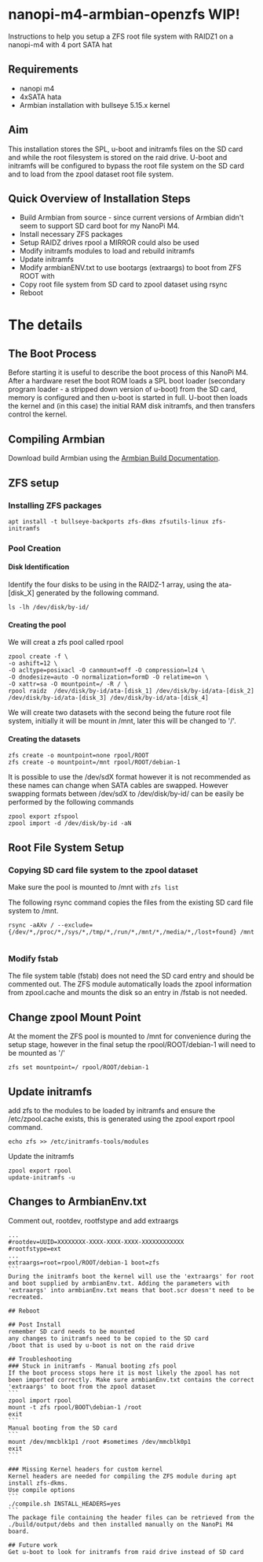 # nanopi-m4-armbian-openzfs WIP!
Instructions to help you setup a ZFS root file system with RAIDZ1 on a nanopi-m4 with 4 port SATA hat
## Requirements
- nanopi m4
- 4xSATA hata
- Armbian installation with bullseye 5.15.x kernel
## Aim
This installation stores the SPL, u-boot and initramfs files on the SD card and while the root filesystem is stored on the raid drive. U-boot and initramfs will be configured to bypass the root file system on the SD card and to load from the zpool dataset root file system.

## Quick Overview of Installation Steps
- Build Armbian from source - since current versions of Armbian didn't seem to support SD card boot for my NanoPi M4.
- Install necessary ZFS packages
- Setup RAIDZ drives rpool a MIRROR could also be used
- Modify initramfs modules to load and rebuild initramfs
- Update initramfs
- Modify armbianENV.txt to use bootargs (extraargs) to boot from ZFS ROOT with  
- Copy root file system from SD card to zpool dataset using rsync
- Reboot

# The details
## The Boot Process
Before starting it is useful to describe the boot process of this NanoPi M4. After a hardware reset the boot ROM loads a SPL boot loader (secondary program loader - a stripped down version of u-boot) from the SD card, memory is configured and then u-boot is started in full. U-boot then loads the kernel and (in this case) the initial RAM disk initramfs, and then transfers control the kernel.

## Compiling Armbian
Download build Armbian using the [Armbian Build Documentation](https://docs.armbian.com/Developer-Guide_Build-Preparation/).


## ZFS setup
### Installing ZFS packages
```
apt install -t bullseye-backports zfs-dkms zfsutils-linux zfs-initramfs 
``` 
### Pool Creation

#### Disk Identification
Identify the four disks to be using in the RAIDZ-1 array, using the ata-[disk_X] generated by the following command.
```
ls -lh /dev/disk/by-id/
```

#### Creating the pool
We will creat a zfs pool called rpool
```
zpool create -f \
-o ashift=12 \
-O acltype=posixacl -O canmount=off -O compression=lz4 \
-O dnodesize=auto -O normalization=formD -O relatime=on \
-O xattr=sa -O mountpoint=/ -R / \
rpool raidz  /dev/disk/by-id/ata-[disk_1] /dev/disk/by-id/ata-[disk_2] /dev/disk/by-id/ata-[disk_3] /dev/disk/by-id/ata-[disk_4]
```

We will create two datasets with the second being the future root file system, initially it will be mount in /mnt, later this will be changed to '/'. 

#### Creating the datasets
```
zfs create -o mountpoint=none rpool/ROOT
zfs create -o mountpoint=/mnt rpool/ROOT/debian-1 
```
It is possible to use the /dev/sdX format however it is not recommended as these names can change when SATA cables are swapped. However swapping formats between /dev/sdX to /dev/disk/by-id/ can be easily be performed by the following commands
```
zpool export zfspool
zpool import -d /dev/disk/by-id -aN
```

## Root File System Setup
### Copying SD card file system to the zpool dataset
Make sure the pool is mounted to /mnt with ```zfs list```

The following rsync command copies the files from the existing SD card file system to /mnt. 
```
rsync -aAXv / --exclude={/dev/*,/proc/*,/sys/*,/tmp/*,/run/*,/mnt/*,/media/*,/lost+found} /mnt
  
```

### Modify fstab
The file system table (fstab) does not need the SD card entry and should be commented out. The ZFS module automatically loads the zpool information from zpool.cache and mounts the disk so an entry in /fstab is not needed.


## Change zpool Mount Point
At the moment the ZFS pool is mounted to /mnt for convenience during the setup stage, however in the final setup the rpool/ROOT/debian-1 will need to be mounted as '/'
```
zfs set mountpoint=/ rpool/ROOT/debian-1
```

## Update initramfs 
add zfs to the modules to be loaded by initramfs and ensure the /etc/zpool.cache exists, this is generated using the zpool export rpool command.
```
echo zfs >> /etc/initramfs-tools/modules
```
Update the initramfs 
```
zpool export rpool
update-initramfs -u
```

## Changes to ArmbianEnv.txt
Comment out, rootdev, rootfstype and add extraargs
```` 
...
#rootdev=UUID=XXXXXXXX-XXXX-XXXX-XXXX-XXXXXXXXXXXX
#rootfstype=ext
...
extraargs=root=rpool/ROOT/debian-1 boot=zfs
```
During the initramfs boot the kernel will use the 'extraargs' for root and boot supplied by armbianEnv.txt. Adding the parameters with 'extraargs' into armbianEnv.txt means that boot.scr doesn't need to be recreated.

## Reboot

## Post Install
remember SD card needs to be mounted
any changes to initramfs need to be copied to the SD card
/boot that is used by u-boot is not on the raid drive

## Troubleshooting
### Stuck in initramfs - Manual booting zfs pool
If the boot process stops here it is most likely the zpool has not been imported correctly. Make sure armbianEnv.txt contains the correct 'extraargs' to boot from the zpool dataset
```
zpool import rpool
mount -t zfs rpool/BOOT\debian-1 /root
exit
```
Manual booting from the SD card
```
mount /dev/mmcblk1p1 /root #sometimes /dev/mmcblk0p1
exit
```

### Missing Kernel headers for custom kernel
Kernel headers are needed for compiling the ZFS module during apt install zfs-dkms.
Use compile options 
```
./compile.sh INSTALL_HEADERS=yes
```
The package file containing the header files can be retrieved from the ./build/output/debs and then installed manually on the NanoPi M4 board.

## Future work
Get u-boot to look for initramfs from raid drive instead of SD card
